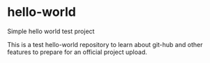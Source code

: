# hello-world
Simple hello world test project

This is a test hello-world repository to learn about git-hub and other features to prepare for an official project upload.
